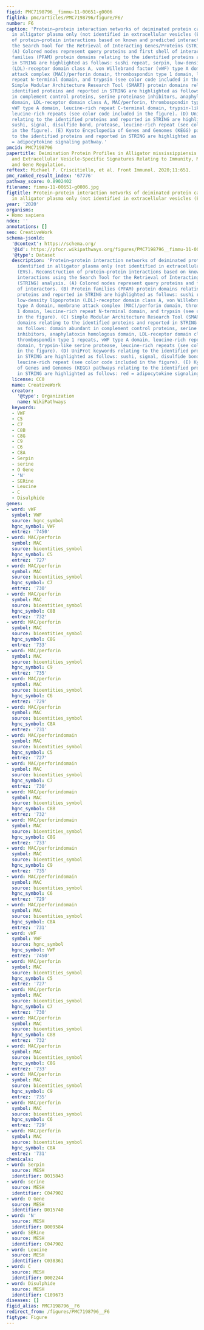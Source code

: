 ```yaml
---
figid: PMC7198796__fimmu-11-00651-g0006
figlink: pmc/articles/PMC7198796/figure/F6/
number: F6
caption: 'Protein–protein interaction networks of deiminated protein candidates identified
  in alligator plasma only (not identified in extracellular vesicles (EVs). Reconstruction
  of protein–protein interactions based on known and predicted interactions using
  the Search Tool for the Retrieval of Interacting Genes/Proteins (STRING) analysis.
  (A) Colored nodes represent query proteins and first shell of interactors. (B) Protein
  families (PFAM) protein domains relating to the identified proteins and reported
  in STRING are highlighted as follows: sushi repeat, serpin, low-density lipoprotein
  (LDL)-receptor domain class A, von Willebrand factor (vWF) type A domain, membrane
  attack complex (MAC)/perforin domain, thrombospondin type 1 domain, leucine-rich
  repeat N-terminal domain, and trypsin (see color code included in the figure). (C)
  Simple Modular Architecture Research Tool (SMART) protein domains relating to the
  identified proteins and reported in STRING are highlighted as follows: domain abundant
  in complement control proteins, serine proteinase inhibitors, anaphylatoxin homologous
  domain, LDL-receptor domain class A, MAC/perforin, thrombospondin type 1 repeats,
  vWF type A domain, leucine-rich repeat C-terminal domain, trypsin-like serine protease,
  leucine-rich repeats (see color code included in the figure). (D) UniProt keywords
  relating to the identified proteins and reported in STRING are highlighted as follows:
  sushi, signal, disulfide bond, protease, leucine-rich repeat (see color code included
  in the figure). (E) Kyoto Encyclopedia of Genes and Genomes (KEGG) pathways relating
  to the identified proteins and reported in STRING are highlighted as follows: red
  = adipocytokine signaling pathway.'
pmcid: PMC7198796
papertitle: Deimination Protein Profiles in Alligator mississippiensis Reveal Plasma
  and Extracellular Vesicle-Specific Signatures Relating to Immunity, Metabolic Function,
  and Gene Regulation.
reftext: Michael F. Criscitiello, et al. Front Immunol. 2020;11:651.
pmc_ranked_result_index: '67776'
pathway_score: 0.8902402
filename: fimmu-11-00651-g0006.jpg
figtitle: Protein–protein interaction networks of deiminated protein candidates identified
  in alligator plasma only (not identified in extracellular vesicles (EVs)
year: '2020'
organisms:
- Homo sapiens
ndex: ''
annotations: []
seo: CreativeWork
schema-jsonld:
  '@context': https://schema.org/
  '@id': https://pfocr.wikipathways.org/figures/PMC7198796__fimmu-11-00651-g0006.html
  '@type': Dataset
  description: 'Protein–protein interaction networks of deiminated protein candidates
    identified in alligator plasma only (not identified in extracellular vesicles
    (EVs). Reconstruction of protein–protein interactions based on known and predicted
    interactions using the Search Tool for the Retrieval of Interacting Genes/Proteins
    (STRING) analysis. (A) Colored nodes represent query proteins and first shell
    of interactors. (B) Protein families (PFAM) protein domains relating to the identified
    proteins and reported in STRING are highlighted as follows: sushi repeat, serpin,
    low-density lipoprotein (LDL)-receptor domain class A, von Willebrand factor (vWF)
    type A domain, membrane attack complex (MAC)/perforin domain, thrombospondin type
    1 domain, leucine-rich repeat N-terminal domain, and trypsin (see color code included
    in the figure). (C) Simple Modular Architecture Research Tool (SMART) protein
    domains relating to the identified proteins and reported in STRING are highlighted
    as follows: domain abundant in complement control proteins, serine proteinase
    inhibitors, anaphylatoxin homologous domain, LDL-receptor domain class A, MAC/perforin,
    thrombospondin type 1 repeats, vWF type A domain, leucine-rich repeat C-terminal
    domain, trypsin-like serine protease, leucine-rich repeats (see color code included
    in the figure). (D) UniProt keywords relating to the identified proteins and reported
    in STRING are highlighted as follows: sushi, signal, disulfide bond, protease,
    leucine-rich repeat (see color code included in the figure). (E) Kyoto Encyclopedia
    of Genes and Genomes (KEGG) pathways relating to the identified proteins and reported
    in STRING are highlighted as follows: red = adipocytokine signaling pathway.'
  license: CC0
  name: CreativeWork
  creator:
    '@type': Organization
    name: WikiPathways
  keywords:
  - VWF
  - C5
  - C7
  - C8B
  - C8G
  - C9
  - C6
  - C8A
  - Serpin
  - serine
  - O Gene
  - 'N'
  - SERine
  - Leucine
  - C
  - Disulphide
genes:
- word: vWF
  symbol: VWF
  source: hgnc_symbol
  hgnc_symbol: VWF
  entrez: '7450'
- word: MAC/perforin
  symbol: MAC
  source: bioentities_symbol
  hgnc_symbol: C5
  entrez: '727'
- word: MAC/perforin
  symbol: MAC
  source: bioentities_symbol
  hgnc_symbol: C7
  entrez: '730'
- word: MAC/perforin
  symbol: MAC
  source: bioentities_symbol
  hgnc_symbol: C8B
  entrez: '732'
- word: MAC/perforin
  symbol: MAC
  source: bioentities_symbol
  hgnc_symbol: C8G
  entrez: '733'
- word: MAC/perforin
  symbol: MAC
  source: bioentities_symbol
  hgnc_symbol: C9
  entrez: '735'
- word: MAC/perforin
  symbol: MAC
  source: bioentities_symbol
  hgnc_symbol: C6
  entrez: '729'
- word: MAC/perforin
  symbol: MAC
  source: bioentities_symbol
  hgnc_symbol: C8A
  entrez: '731'
- word: MAC/perforindomain
  symbol: MAC
  source: bioentities_symbol
  hgnc_symbol: C5
  entrez: '727'
- word: MAC/perforindomain
  symbol: MAC
  source: bioentities_symbol
  hgnc_symbol: C7
  entrez: '730'
- word: MAC/perforindomain
  symbol: MAC
  source: bioentities_symbol
  hgnc_symbol: C8B
  entrez: '732'
- word: MAC/perforindomain
  symbol: MAC
  source: bioentities_symbol
  hgnc_symbol: C8G
  entrez: '733'
- word: MAC/perforindomain
  symbol: MAC
  source: bioentities_symbol
  hgnc_symbol: C9
  entrez: '735'
- word: MAC/perforindomain
  symbol: MAC
  source: bioentities_symbol
  hgnc_symbol: C6
  entrez: '729'
- word: MAC/perforindomain
  symbol: MAC
  source: bioentities_symbol
  hgnc_symbol: C8A
  entrez: '731'
- word: vWF
  symbol: VWF
  source: hgnc_symbol
  hgnc_symbol: VWF
  entrez: '7450'
- word: MAC/perforin
  symbol: MAC
  source: bioentities_symbol
  hgnc_symbol: C5
  entrez: '727'
- word: MAC/perforin
  symbol: MAC
  source: bioentities_symbol
  hgnc_symbol: C7
  entrez: '730'
- word: MAC/perforin
  symbol: MAC
  source: bioentities_symbol
  hgnc_symbol: C8B
  entrez: '732'
- word: MAC/perforin
  symbol: MAC
  source: bioentities_symbol
  hgnc_symbol: C8G
  entrez: '733'
- word: MAC/perforin
  symbol: MAC
  source: bioentities_symbol
  hgnc_symbol: C9
  entrez: '735'
- word: MAC/perforin
  symbol: MAC
  source: bioentities_symbol
  hgnc_symbol: C6
  entrez: '729'
- word: MAC/perforin
  symbol: MAC
  source: bioentities_symbol
  hgnc_symbol: C8A
  entrez: '731'
chemicals:
- word: Serpin
  source: MESH
  identifier: D015843
- word: serine
  source: MESH
  identifier: C047902
- word: O Gene
  source: MESH
  identifier: D015740
- word: 'N'
  source: MESH
  identifier: D009584
- word: SERine
  source: MESH
  identifier: C047902
- word: Leucine
  source: MESH
  identifier: C038361
- word: C
  source: MESH
  identifier: D002244
- word: Disulphide
  source: MESH
  identifier: C109673
diseases: []
figid_alias: PMC7198796__F6
redirect_from: /figures/PMC7198796__F6
figtype: Figure
---
```

